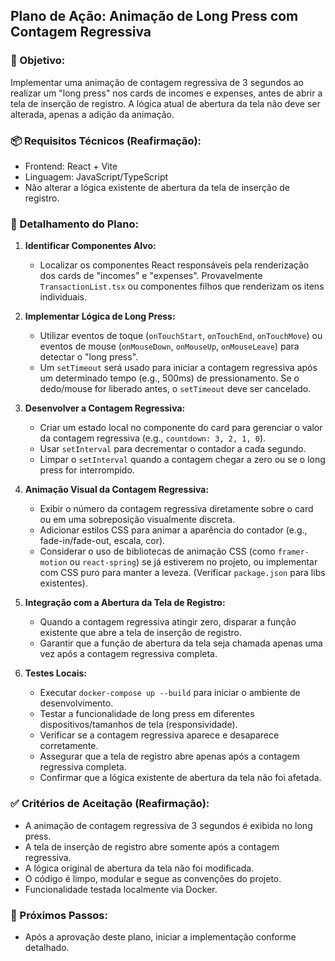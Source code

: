 ## Plano de Ação: Animação de Long Press com Contagem Regressiva

### 🎯 Objetivo:
Implementar uma animação de contagem regressiva de 3 segundos ao realizar um "long press" nos cards de incomes e expenses, antes de abrir a tela de inserção de registro. A lógica atual de abertura da tela não deve ser alterada, apenas a adição da animação.

### 📦 Requisitos Técnicos (Reafirmação):
- Frontend: React + Vite
- Linguagem: JavaScript/TypeScript
- Não alterar a lógica existente de abertura da tela de inserção de registro.

### 📝 Detalhamento do Plano:

1.  **Identificar Componentes Alvo:**
    - Localizar os componentes React responsáveis pela renderização dos cards de "incomes" e "expenses". Provavelmente `TransactionList.tsx` ou componentes filhos que renderizam os itens individuais.

2.  **Implementar Lógica de Long Press:**
    - Utilizar eventos de toque (`onTouchStart`, `onTouchEnd`, `onTouchMove`) ou eventos de mouse (`onMouseDown`, `onMouseUp`, `onMouseLeave`) para detectar o "long press".
    - Um `setTimeout` será usado para iniciar a contagem regressiva após um determinado tempo (e.g., 500ms) de pressionamento. Se o dedo/mouse for liberado antes, o `setTimeout` deve ser cancelado.

3.  **Desenvolver a Contagem Regressiva:**
    - Criar um estado local no componente do card para gerenciar o valor da contagem regressiva (e.g., `countdown: 3, 2, 1, 0`).
    - Usar `setInterval` para decrementar o contador a cada segundo.
    - Limpar o `setInterval` quando a contagem chegar a zero ou se o long press for interrompido.

4.  **Animação Visual da Contagem Regressiva:**
    - Exibir o número da contagem regressiva diretamente sobre o card ou em uma sobreposição visualmente discreta.
    - Adicionar estilos CSS para animar a aparência do contador (e.g., fade-in/fade-out, escala, cor).
    - Considerar o uso de bibliotecas de animação CSS (como `framer-motion` ou `react-spring`) se já estiverem no projeto, ou implementar com CSS puro para manter a leveza. (Verificar `package.json` para libs existentes).

5.  **Integração com a Abertura da Tela de Registro:**
    - Quando a contagem regressiva atingir zero, disparar a função existente que abre a tela de inserção de registro.
    - Garantir que a função de abertura da tela seja chamada apenas uma vez após a contagem regressiva completa.

6.  **Testes Locais:**
    - Executar `docker-compose up --build` para iniciar o ambiente de desenvolvimento.
    - Testar a funcionalidade de long press em diferentes dispositivos/tamanhos de tela (responsividade).
    - Verificar se a contagem regressiva aparece e desaparece corretamente.
    - Assegurar que a tela de registro abre apenas após a contagem regressiva completa.
    - Confirmar que a lógica existente de abertura da tela não foi afetada.

### ✅ Critérios de Aceitação (Reafirmação):
- A animação de contagem regressiva de 3 segundos é exibida no long press.
- A tela de inserção de registro abre somente após a contagem regressiva.
- A lógica original de abertura da tela não foi modificada.
- O código é limpo, modular e segue as convenções do projeto.
- Funcionalidade testada localmente via Docker.

### 🚀 Próximos Passos:
- Após a aprovação deste plano, iniciar a implementação conforme detalhado.
